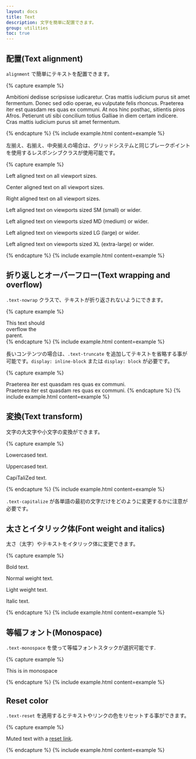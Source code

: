 ```yaml
---
layout: docs
title: Text
description: 文字を簡単に配置できます。
group: utilities
toc: true
---
```

<!-- ---
layout: docs
title: Text
description: Documentation and examples for common text utilities to control alignment, wrapping, weight, and more.
group: utilities
toc: true
--- -->


<!-- ## Text alignment

Easily realign text to components with text alignment classes. -->

## 配置(Text alignment)
`alignment` で簡単にテキストを配置できます。


{% capture example %}
<p class="text-justify">Ambitioni dedisse scripsisse iudicaretur. Cras mattis iudicium purus sit amet fermentum. Donec sed odio operae, eu vulputate felis rhoncus. Praeterea iter est quasdam res quas ex communi. At nos hinc posthac, sitientis piros Afros. Petierunt uti sibi concilium totius Galliae in diem certam indicere. Cras mattis iudicium purus sit amet fermentum.</p>
{% endcapture %}
{% include example.html content=example %}

<!-- For left, right, and center alignment, responsive classes are available that use the same viewport width breakpoints as the grid system. -->
左揃え、右揃え、中央揃えの場合は、グリッドシステムと同じブレークポイントを使用するレスポンシブクラスが使用可能です。  

{% capture example %}
<p class="text-left">Left aligned text on all viewport sizes.</p>
<p class="text-center">Center aligned text on all viewport sizes.</p>
<p class="text-right">Right aligned text on all viewport sizes.</p>

<p class="text-sm-left">Left aligned text on viewports sized SM (small) or wider.</p>
<p class="text-md-left">Left aligned text on viewports sized MD (medium) or wider.</p>
<p class="text-lg-left">Left aligned text on viewports sized LG (large) or wider.</p>
<p class="text-xl-left">Left aligned text on viewports sized XL (extra-large) or wider.</p>
{% endcapture %}
{% include example.html content=example %}

<!-- ## Text wrapping and overflow

Prevent text from wrapping with a `.text-nowrap` class. -->

## 折り返しとオーバーフロー(Text wrapping and overflow)

`.text-nowrap` クラスで、テキストが折り返されないようにできます。


{% capture example %}
<div class="text-nowrap bd-highlight" style="width: 8rem;">
  This text should overflow the parent.
</div>
{% endcapture %}
{% include example.html content=example %}

<!-- For longer content, you can add a `.text-truncate` class to truncate the text with an ellipsis. **Requires `display: inline-block` or `display: block`.** -->
長いコンテンツの場合は、`.text-truncate` を追加してテキストを省略する事が可能です。`display: inline-block` または `display: block` が必要です。  

{% capture example %}
<!-- Block level -->
<div class="row">
  <div class="col-2 text-truncate">
    Praeterea iter est quasdam res quas ex communi.
  </div>
</div>

<!-- Inline level -->
<span class="d-inline-block text-truncate" style="max-width: 150px;">
  Praeterea iter est quasdam res quas ex communi.
</span>
{% endcapture %}
{% include example.html content=example %}

<!-- ## Text transform

Transform text in components with text capitalization classes. -->

## 変換(Text transform)

文字の大文字や小文字の変換ができます。


{% capture example %}
<p class="text-lowercase">Lowercased text.</p>
<p class="text-uppercase">Uppercased text.</p>
<p class="text-capitalize">CapiTaliZed text.</p>
{% endcapture %}
{% include example.html content=example %}

<!-- Note how `.text-capitalize` only changes the first letter of each word, leaving the case of any other letters unaffected. -->
`.text-capitalize` が各単語の最初の文字だけをどのように変更するかに注意が必要です。


<!-- ## Font weight and italics

Quickly change the weight (boldness) of text or italicize text. -->

## 太さとイタリック体(Font weight and italics)

太さ（太字）やテキストをイタリック体に変更できます。  


{% capture example %}
<p class="font-weight-bold">Bold text.</p>
<p class="font-weight-normal">Normal weight text.</p>
<p class="font-weight-light">Light weight text.</p>
<p class="font-italic">Italic text.</p>
{% endcapture %}
{% include example.html content=example %}

<!-- ## Monospace

Change a selection to our monospace font stack with `.text-monospace`. -->

## 等幅フォント(Monospace)

`.text-monospace` を使って等幅フォントスタックが選択可能です.

{% capture example %}
<p class="text-monospace">This is in monospace</p>
{% endcapture %}
{% include example.html content=example %}

## Reset color

<!-- Reset a text or link's color with `.text-reset`, so that it inherits the color from its parent. -->
`.text-reset` を適用するとテキストやリンクの色をリセットする事ができます。

{% capture example %}
<p class="text-muted">
  Muted text with a <a href="#" class="text-reset">reset link</a>.
</p>
{% endcapture %}
{% include example.html content=example %}
